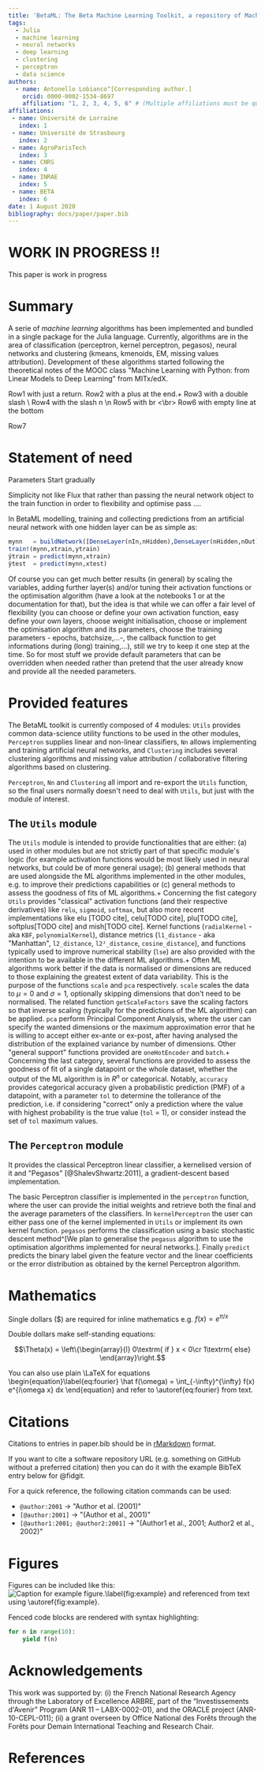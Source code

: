 ```yaml
---
title: 'BetaML: The Beta Machine Learning Toolkit, a repository of Machine Learning algorithms in Julia'
tags:
  - Julia
  - machine learning
  - neural networks
  - deep learning
  - clustering
  - perceptron
  - data science
authors:
  - name: Antonello Lobianco^[Corresponding author.]
    orcid: 0000-0002-1534-8697
    affiliation: "1, 2, 3, 4, 5, 6" # (Multiple affiliations must be quoted)
affiliations:
 - name: Université de Lorraine
   index: 1
 - name: Université de Strasbourg
   index: 2
 - name: AgroParisTech
   index: 3
 - name: CNRS
   index: 4
 - name: INRAE
   index: 5
 - name: BETA
   index: 6
date: 1 August 2020
bibliography: docs/paper/paper.bib
---
```


# WORK IN PROGRESS !!

This paper is work in progress

# Summary

A serie of _machine learning_ algorithms has been implemented and bundled in a single package for the Julia language.
Currently, algorithms are in the area of classification (perceptron, kernel perceptron, pegasos), neural networks and clustering (kmeans, kmenoids, EM, missing values attribution). Development of these algorithms started following the theoretical notes of the MOOC class "Machine Learning with Python: from Linear Models to Deep Learning" from MITx/edX.



Row1 with just a return.
Row2 with a plus at the end.+
Row3 with a double slash \\
Row4 with the slash n \n
Row5 with br <\br>
Row6 with empty line at the bottom

Row7



# Statement of need


Parameters Start gradually

Simplicity not like Flux that rather than passing the neural network object to the train function in order to flexibility and optimise pass ....


In BetaML modelling, training and collecting predictions from an artificial neural network with one hidden layer can be as simple as:

```julia
mynn   = buildNetwork([DenseLayer(nIn,nHidden),DenseLayer(nHidden,nOut)],squaredCost)
train!(mynn,xtrain,ytrain)
ŷtrain = predict(mynn,xtrain)           
ŷtest  = predict(mynn,xtest)
```
Of course you can get much better results (in general) by scaling the variables, adding further layer(s) and/or tuning their activation functions or the optimisation algorithm (have a look at the notebooks 1 or at the documentation for that), but the idea is that while we can offer a fair level of flexibility (you can choose or define your own activation function, easy define your own layers, choose weight initialisation, choose or implement the optimisation algorithm and its parameters, choose the training parameters - epochs, batchsize,…-, the callback function to get informations during (long) training,…), still we try to keep it one step at the time. So for most stuff we provide default parameters that can be overridden when needed rather than pretend that the user already know and provide all the needed parameters.


# Provided features

The BetaML toolkit is currently composed of 4 modules: `Utils` provides common data-science utility functions to be used in the other modules, `Perceptron` supplies linear and non-linear classifiers, `Nn` allows implementing and training artificial neural networks, and `Clustering` includes several clustering algorithms and missing value attribution / collaborative filtering algorithms based on clustering.

`Perceptron`, `Nn` and `Clustering` all import and re-export the `Utils` function, so the final users normally doesn't need to deal with `Utils`, but just with the module of interest.



## The `Utils` module

The `Utils` module is intended to provide functionalities that are either: (a) used in other modules but are not strictly part of that specific module's logic (for example activation functions would be most likely used in neural networks, but could be of more general usage); (b) general methods that are used alongside the ML algorithms implemented in the other modules, e.g. to improve their predictions capabilities or (c) general methods to assess the goodness of fits of ML algorithms.+
Concerning the fist category `Utils` provides "classical" activation functions (and their respective derivatives) like `relu`, `sigmoid`, `softmax`, but also more recent implementations like elu [TODO cite], celu[TODO cite], plu[TODO cite], softplus[TODO cite] and mish[TODO cite]. Kernel functions (`radialKernel` - aka `KBF`, `polynomialKernel`), distance metrics (`l1_distance` - aka "Manhattan", `l2_distance`, `l2²_distance`, `cosine_distance`), and functions typically used to improve numerical stability (`lse`) are also provided with the intention to be available in the different ML algorithms.+
Often ML algorithms work better if the data is normalised or dimensions are reduced to those explaining the greatest extent of data variability. This is the purpose of the functions `scale` and `pca` respectively. `scale` scales the data to $μ=0$ and $σ=1$, optionally skipping dimensions that don't need to be normalised. The related function `getScaleFactors` save the scaling factors so that inverse scaling (typically for the predictions of the ML algorithm) can be applied. `pca` perform Principal Component Analysis, where the user can specify the wanted dimensions or the maximum approximation error that he is willing to accept either ex-ante or ex-post, after having analysed the distribution of the explained variance by number of dimensions. Other "general support" functions provided are `oneHotEncoder` and `batch`.+
Concerning the last category, several functions are provided to assess the goodness of fit of a single datapoint or the whole dataset, whether the output of the ML algorithm is in $R^n$ or categorical. Notably, `accuracy` provides categorical accuracy given a probabilistic prediction (PMF) of a datapoint, with a parameter `tol` to determine the tollerance of the prediction, i.e. if considering "correct" only a prediction where the value with highest probability is the true value (`tol` = 1), or consider instead the set of `tol` maximum values.


## The `Perceptron` module

It provides the classical Perceptron linear classifier, a kernelised version of it and "Pegasos" [@ShalevShwartz:2011], a gradient-descent based implementation.

The basic Perceptron classifier is implemented in the `perceptron` function, where the user can provide the initial weights and retrieve both the final and the average parameters of the classifiers. In `kernelPerceptron` the user can either pass one of the kernel implemented in `Utils` or implement its own kernel function. `pegasos` performs the classification using a basic stochastic descent method^[We plan to generalise the `pegasus` algorithm to use the optimisation algorithms implemented for neural networks.]. Finally `predict` predicts the binary label given the feature vector and the linear coefficients or the error distribution as obtained by the kernel Perceptron algorithm.




# Mathematics

Single dollars ($) are required for inline mathematics e.g. $f(x) = e^{\pi/x}$

Double dollars make self-standing equations:

$$\Theta(x) = \left\{\begin{array}{l}
0\textrm{ if } x < 0\cr
1\textrm{ else}
\end{array}\right.$$

You can also use plain \LaTeX for equations
\begin{equation}\label{eq:fourier}
\hat f(\omega) = \int_{-\infty}^{\infty} f(x) e^{i\omega x} dx
\end{equation}
and refer to \autoref{eq:fourier} from text.

# Citations

Citations to entries in paper.bib should be in
[rMarkdown](http://rmarkdown.rstudio.com/authoring_bibliographies_and_citations.html)
format.

If you want to cite a software repository URL (e.g. something on GitHub without a preferred
citation) then you can do it with the example BibTeX entry below for @fidgit.

For a quick reference, the following citation commands can be used:
- `@author:2001`  ->  "Author et al. (2001)"
- `[@author:2001]` -> "(Author et al., 2001)"
- `[@author1:2001; @author2:2001]` -> "(Author1 et al., 2001; Author2 et al., 2002)"

# Figures

Figures can be included like this:
![Caption for example figure.\label{fig:example}](figure.png)
and referenced from text using \autoref{fig:example}.

Fenced code blocks are rendered with syntax highlighting:

```python
for n in range(10):
    yield f(n)
```

# Acknowledgements

This work was supported by: (i) the French National Research Agency through the Laboratory of Excellence ARBRE, part of the “Investissements d'Avenir” Program (ANR 11 – LABX-0002-01), and the ORACLE project (ANR-10-CEPL-011); (ii) a grant overseen by Office National des Forêts through the Forêts pour Demain International Teaching and Research Chair.

# References
